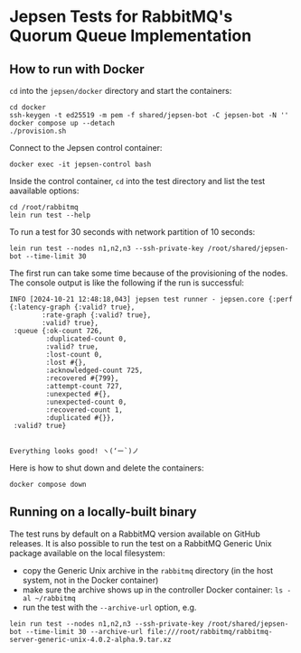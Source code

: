 # Jepsen Tests for RabbitMQ's Quorum Queue Implementation

## How to run with Docker

`cd` into the `jepsen/docker` directory and start the containers:

```shell
cd docker
ssh-keygen -t ed25519 -m pem -f shared/jepsen-bot -C jepsen-bot -N ''
docker compose up --detach
./provision.sh
```

Connect to the Jepsen control container:

```shell
docker exec -it jepsen-control bash
```

Inside the control container, `cd` into the test directory and list the test aavailable options:


```
cd /root/rabbitmq
lein run test --help
```

To run a test for 30 seconds with network partition of 10 seconds:

```
lein run test --nodes n1,n2,n3 --ssh-private-key /root/shared/jepsen-bot --time-limit 30
```

The first run can take some time because of the provisioning of the nodes.
The console output is like the following if the run is successful:

```
INFO [2024-10-21 12:48:18,043] jepsen test runner - jepsen.core {:perf {:latency-graph {:valid? true},
        :rate-graph {:valid? true},
        :valid? true},
 :queue {:ok-count 726,
         :duplicated-count 0,
         :valid? true,
         :lost-count 0,
         :lost #{},
         :acknowledged-count 725,
         :recovered #{799},
         :attempt-count 727,
         :unexpected #{},
         :unexpected-count 0,
         :recovered-count 1,
         :duplicated #{}},
 :valid? true}


Everything looks good! ヽ(‘ー`)ノ
```

Here is how to shut down and delete the containers:

```shell
docker compose down
```

## Running on a locally-built binary

The test runs by default on a RabbitMQ version available on GitHub releases.
It is also possible to run the test on a RabbitMQ Generic Unix package available on the local filesystem:

 * copy the Generic Unix archive in the `rabbitmq` directory (in the host system, not in the Docker container)
 * make sure the archive shows up in the controller Docker container: `ls -al ~/rabbitmq`
 * run the test with the `--archive-url` option, e.g.

 ```
 lein run test --nodes n1,n2,n3 --ssh-private-key /root/shared/jepsen-bot --time-limit 30 --archive-url file:///root/rabbitmq/rabbitmq-server-generic-unix-4.0.2-alpha.9.tar.xz
 ```
